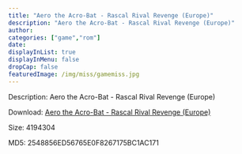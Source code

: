 ```yaml
---
title: "Aero the Acro-Bat - Rascal Rival Revenge (Europe)"
description: "Aero the Acro-Bat - Rascal Rival Revenge (Europe)"
author: 
categories: ["game","rom"]
date: 
displayInList: true
displayInMenu: false
dropCap: false
featuredImage: /img/miss/gamemiss.jpg
---
```


Description: Aero the Acro-Bat - Rascal Rival Revenge (Europe)

Download: <a style="text-decoration:underline;" href="https://mega.nz/#!HCYC1YQJ!lm_hRbw9U7ZqfWkZzVy9fdn-42wNED5i95qHEYGj_so" target = "_blank" rel = "nofollow" > Aero the Acro-Bat - Rascal Rival Revenge (Europe)</a>

Size: 4194304

MD5: 2548856ED56765E0F8267175BC1AC171

